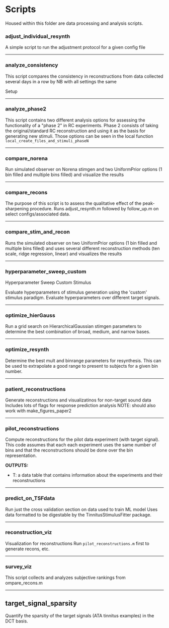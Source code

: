 # Scripts

Housed within this folder are data processing and analysis scripts. 

### adjust_individual_resynth
A simple script to run the adjustment protocol for a given config file





-------

### analyze_consistency 
This script compares the consistency in reconstructions from 
data collected several days in a row by NB with all settings the same

Setup





-------

### analyze_phase2
This script contains two different analysis options
for assessing the functionality of a "phase 2" in RC experiments.
Phase 2 consists of taking the original/standard RC reconstruction
and using it as the basis for generating new stimuli.
Those options can be seen in the local function `local_create_files_and_stimuli_phaseN`





-------

### compare_norena
Run simulated observer on Norena stimgen 
and two UniformPrior options (1 bin filled and multiple bins filled)
and visualize the results





-------

### compare_recons
The purpose of this script is to assess the qualitative effect of the
peak-sharpening procedure. 
Runs adjust_resynth.m followed by follow_up.m on select
configs/associated data.





-------

### compare_stim_and_recon
Runs the simulated observer on two UniformPrior options 
(1 bin filled and multiple bins filled) and uses several
different reconstruction methods (ten scale, ridge regression, linear)
and visualizes the results





-------

### hyperparameter_sweep_custom

Hyperparameter Sweep Custom Stimulus

Evaluate hyperparameters of stimulus generation using the 'custom' stimulus paradigm.
Evaluate hyperparameters over different target signals.





-------

### optimize_hierGauss
Run a grid search on HierarchicalGaussian stimgen parameters
to determine the best combination of broad, medium, and narrow bases.





-------

### optimize_resynth
Determine the best mult and binrange parameters for resynthesis. 
This can be used to extrapolate a good range 
to present to subjects for a given bin number.





-------

### patient_reconstructions
Generate reconstructions and visualizatinos for non-target sound data
Includes lots of flags for response prediction analysis
NOTE: should also work with make_figures_paper2





-------

### pilot_reconstructions

Compute reconstructions for the pilot data experiment (with target signal).
This code assumes that each each experiment uses the same number of bins 
and that the reconstructions should be done over the bin representation.

**OUTPUTS:**
- T: a data table that contains information about the experiments and their reconstructions





-------

### predict_on_TSFdata
Run just the cross validation section on data used to train ML model
Uses data formatted to be digestable by the TinnitusStimulusFitter package.





-------

### reconstruction_viz
Visualization for reconstructions
Run ``pilot_reconstructions.m`` first to generate recons, etc.





-------

### survey_viz
This script collects and analyzes subjective rankings from ompare_recons.m





-------

## target_signal_sparsity
Quantify the sparsity of the target signals (ATA tinnitus examples)
in the DCT basis.



